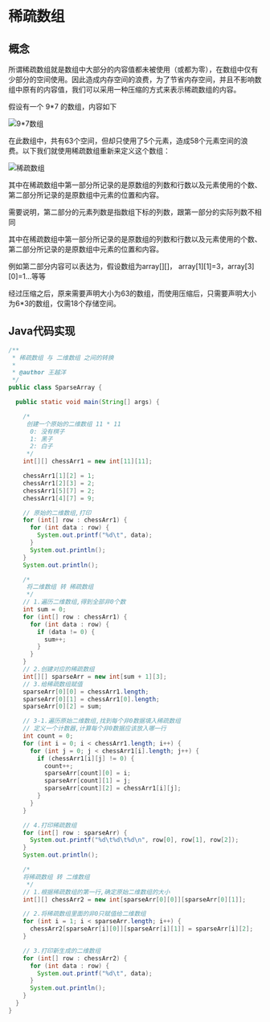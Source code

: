 # 稀疏数组

## 概念

所谓稀疏数组就是数组中大部分的内容值都未被使用（或都为零），在数组中仅有少部分的空间使用。因此造成内存空间的浪费，为了节省内存空间，并且不影响数组中原有的内容值，我们可以采用一种压缩的方式来表示稀疏数组的内容。



假设有一个 9*7 的数组，内容如下

![9*7数组][1]

在此数组中，共有63个空间，但却只使用了5个元素，造成58个元素空间的浪费。以下我们就使用稀疏数组重新来定义这个数组：

![稀疏数组][2]

其中在稀疏数组中第一部分所记录的是原数组的列数和行数以及元素使用的个数、第二部分所记录的是原数组中元素的位置和内容。

需要说明，第二部分的元素列数是指数组下标的列数，跟第一部分的实际列数不相同

其中在稀疏数组中第一部分所记录的是原数组的列数和行数以及元素使用的个数、第二部分所记录的是原数组中元素的位置和内容。

例如第二部分内容可以表达为，假设数组为array\[]\[]， array\[1]\[1]=3，array\[3][0]=1...等等

经过压缩之后，原来需要声明大小为63的数组，而使用压缩后，只需要声明大小为6*3的数组，仅需18个存储空间。



## Java代码实现<div id="java"></div>

```java
/**
 * 稀疏数组 与 二维数组 之间的转换
 *
 * @author 王越洋
 */
public class SparseArray {

  public static void main(String[] args) {

    /*
     创建一个原始的二维数组 11 * 11
      0: 没有棋子
      1: 黑子
      2: 白子
     */
    int[][] chessArr1 = new int[11][11];

    chessArr1[1][2] = 1;
    chessArr1[2][3] = 2;
    chessArr1[5][7] = 2;
    chessArr1[4][7] = 9;

    // 原始的二维数组,打印
    for (int[] row : chessArr1) {
      for (int data : row) {
        System.out.printf("%d\t", data);
      }
      System.out.println();
    }
    System.out.println();

    /*
     将二维数组 转 稀疏数组
     */
    // 1.遍历二维数组,得到全部非0个数
    int sum = 0;
    for (int[] row : chessArr1) {
      for (int data : row) {
        if (data != 0) {
          sum++;
        }
      }
    }
    // 2.创建对应的稀疏数组
    int[][] sparseArr = new int[sum + 1][3];
    // 3.给稀疏数组赋值
    sparseArr[0][0] = chessArr1.length;
    sparseArr[0][1] = chessArr1[0].length;
    sparseArr[0][2] = sum;

    // 3-1.遍历原始二维数组,找到每个非0数据填入稀疏数组
    // 定义一个计数器,计算每个非0数据应该放入哪一行
    int count = 0;
    for (int i = 0; i < chessArr1.length; i++) {
      for (int j = 0; j < chessArr1[i].length; j++) {
        if (chessArr1[i][j] != 0) {
          count++;
          sparseArr[count][0] = i;
          sparseArr[count][1] = j;
          sparseArr[count][2] = chessArr1[i][j];
        }
      }
    }

    // 4.打印稀疏数组
    for (int[] row : sparseArr) {
      System.out.printf("%d\t%d\t%d\n", row[0], row[1], row[2]);
    }
    System.out.println();

    /*
    将稀疏数组 转 二维数组
     */
    // 1.根据稀疏数组的第一行,确定原始二维数组的大小
    int[][] chessArr2 = new int[sparseArr[0][0]][sparseArr[0][1]];

    // 2.将稀疏数组里面的非0只赋值给二维数组
    for (int i = 1; i < sparseArr.length; i++) {
      chessArr2[sparseArr[i][0]][sparseArr[i][1]] = sparseArr[i][2];
    }

    // 3.打印新生成的二维数组
    for (int[] row : chessArr2) {
      for (int data : row) {
        System.out.printf("%d\t", data);
      }
      System.out.println();
    }
  }
}
```



[1]: https://blog-1252667810.cos.ap-shanghai.myqcloud.com/image/201910/194ff5b86d9e40959b9aca22bfcceb3d.jpg
[2]: https://blog-1252667810.cos.ap-shanghai.myqcloud.com/image/201910/a3b5161bd6f549fead3167a2ed04bf7e.jpg